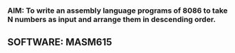 ### AIM: To write an assembly language programs of 8086 to take N numbers as input and arrange them in descending order.
## SOFTWARE: MASM615 
